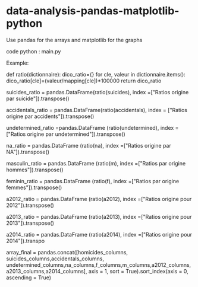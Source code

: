 # data-analysis-pandas-matplotlib-python

Use pandas for the arrays and matplotlib for the graphs

code python : main.py

Example:

def ratio(dictionnaire):
  dico_ratio={}
  for cle, valeur in dictionnaire.items():
    dico_ratio[cle]=(valeur/mapping[cle])*100000
  return dico_ratio 

suicides_ratio = pandas.DataFrame(ratio(suicides), index =["Ratios origine par suicide"]).transpose() 


accidentals_ratio = pandas.DataFrame(ratio(accidentals), index = ["Ratios origine par accidents"]).transpose()

undetermined_ratio =pandas.DataFrame (ratio(undetermined), index = ["Ratios origine par undetermined"]).transpose()

na_ratio = pandas.DataFrame (ratio(na), index =["Ratios origine par NA"]).transpose()

masculin_ratio = pandas.DataFrame (ratio(m), index =["Ratios par origine hommes"]).transpose()

feminin_ratio = pandas.DataFrame (ratio(f), index =["Ratios par origine femmes"]).transpose()

a2012_ratio = pandas.DataFrame (ratio(a2012), index =["Ratios origine pour 2012"]).transpose()

a2013_ratio = pandas.DataFrame (ratio(a2013), index =["Ratios origine pour 2013"]).transpose()

a2014_ratio = pandas.DataFrame (ratio(a2014), index =["Ratios origine pour 2014"]).transpo


array_final = pandas.concat([homicides_columns, suicides_columns,accidentals_columns, undetermined_columns,na_columns,f_columns,m_columns,a2012_columns,a2013_columns,a2014_columns], axis = 1, sort = True).sort_index(axis = 0, ascending = True)


